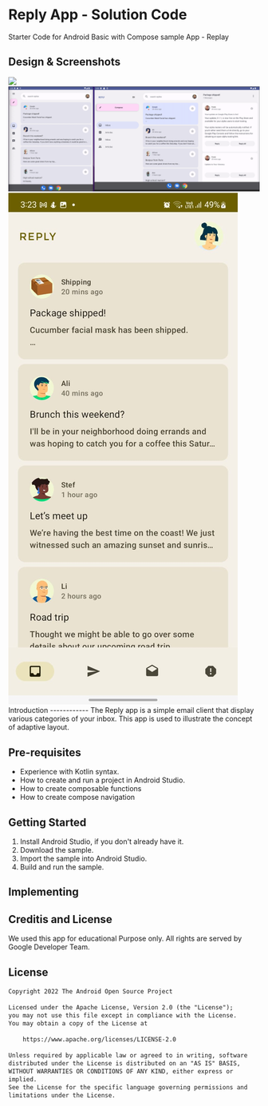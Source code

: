 Reply App - Solution Code
=================================
Starter Code for Android Basic with Compose sample App - Replay


## Design & Screenshots

<img src="screenshots/reply.gif"/>

<img src="screenshots/medium_and_large_display.png">

<img src="screenshots/preview.jpeg">
Introduction
------------
The Reply app is a simple email client that display various categories of your
inbox. This app is used to illustrate the concept of adaptive layout.

Pre-requisites
--------------

* Experience with Kotlin syntax.
* How to create and run a project in Android Studio.
* How to create composable functions
* How to create compose navigation

Getting Started
---------------

1. Install Android Studio, if you don't already have it.
2. Download the sample.
3. Import the sample into Android Studio.
4. Build and run the sample.

Implementing
------------


Creditis and License
--------------------
We used this app for educational Purpose only. All rights are served by Google Developer Team.
## License
```
Copyright 2022 The Android Open Source Project

Licensed under the Apache License, Version 2.0 (the "License");
you may not use this file except in compliance with the License.
You may obtain a copy of the License at

    https://www.apache.org/licenses/LICENSE-2.0

Unless required by applicable law or agreed to in writing, software
distributed under the License is distributed on an "AS IS" BASIS,
WITHOUT WARRANTIES OR CONDITIONS OF ANY KIND, either express or implied.
See the License for the specific language governing permissions and
limitations under the License.
```

[compose]: https://developer.android.com/jetpack/compose
[reply]: https://m3.material.io/foundations/adaptive-design/overview
[materialtheming]: https://m3.material.io/styles/color/dynamic-color/overview
